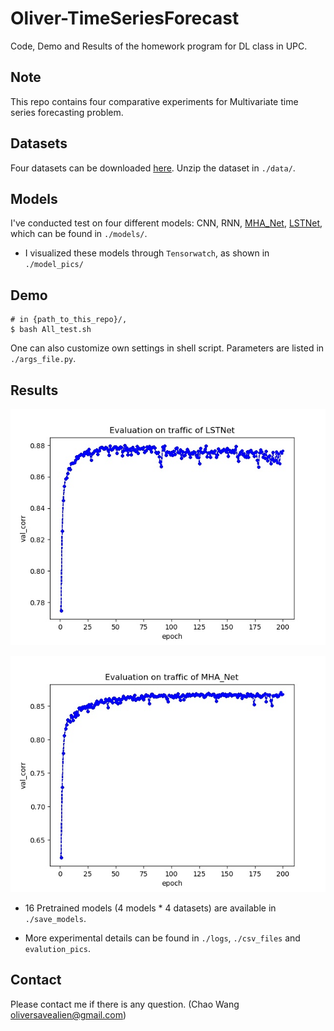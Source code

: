 # Oliver-TimeSeriesForecast
Code, Demo and Results of the homework program for DL class in UPC.

## Note
This repo contains four comparative experiments for Multivariate time series forecasting problem.

## Datasets
Four datasets can be downloaded [here](https://github.com/laiguokun/multivariate-time-series-data).
Unzip the dataset in `./data/`.

## Models
I've conducted test on four different models: CNN, RNN, [MHA_Net](https://arxiv.org/abs/1706.03762), [LSTNet](https://arxiv.org/abs/1703.07015), which can be found in `./models/`.

* I visualized these models through `Tensorwatch`, as shown in `./model_pics/`

## Demo
```
# in {path_to_this_repo}/,
$ bash All_test.sh
```
One can also customize own settings in shell script. Parameters are listed in `./args_file.py`.
## Results
![LST_traffic](https://github.com/Oliiveralien/Oliver-TimeSeriesForecast/blob/master/evaluation_pics/traffic/LSTNet.jpg)

![MHA_traffic](https://github.com/Oliiveralien/Oliver-TimeSeriesForecast/blob/master/evaluation_pics/traffic/MHA_Net.jpg)

* 16 Pretrained models (4 models * 4 datasets) are available in `./save_models`. 

* More experimental details can be found in `./logs`, `./csv_files` and `evalution_pics`.
## Contact
Please contact me if there is any question. (Chao Wang oliversavealien@gmail.com)
